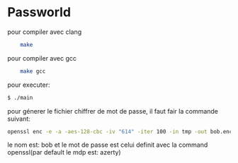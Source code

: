 # Passworld
pour compiler avec clang
```bash
	make 
```

pour compiler avec gcc
```bash
	make gcc
```

pour executer:
```bash
$ ./main 
```

pour génerer le fichier chiffrer de mot de passe, il faut fair la commande suivant:
```bash
openssl enc -e -a -aes-128-cbc -iv "614" -iter 100 -in tmp -out bob.enc
```
le nom est: bob
et le mot de passe est celui definit avec la command openssl(par default le mdp est: azerty)
